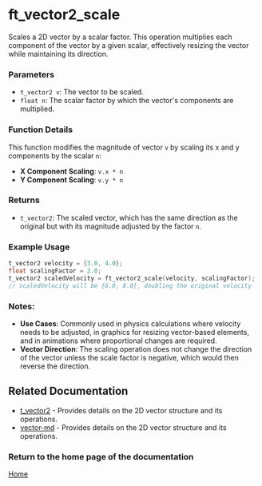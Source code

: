 # ft_vector2_scale
Scales a 2D vector by a scalar factor. This operation multiplies each component of the vector by a given scalar, effectively resizing the vector while maintaining its direction.

### Parameters
- `t_vector2 v`: The vector to be scaled.
- `float n`: The scalar factor by which the vector's components are multiplied.

### Function Details
This function modifies the magnitude of vector `v` by scaling its x and y components by the scalar `n`:
- **X Component Scaling**: `v.x * n`
- **Y Component Scaling**: `v.y * n`

### Returns
- `t_vector2`: The scaled vector, which has the same direction as the original but with its magnitude adjusted by the factor `n`.

### Example Usage
```c
t_vector2 velocity = {3.0, 4.0};
float scalingFactor = 2.0;
t_vector2 scaledVelocity = ft_vector2_scale(velocity, scalingFactor);
// scaledVelocity will be {6.0, 8.0}, doubling the original velocity
```

### Notes:
- **Use Cases**: Commonly used in physics calculations where velocity needs to be adjusted, in graphics for resizing vector-based elements, and in animations where proportional changes are required.
- **Vector Direction**: The scaling operation does not change the direction of the vector unless the scale factor is negative, which would then reverse the direction.

## Related Documentation
- [t_vector2](./t_vector2.md) - Provides details on the 2D vector structure and its operations.
- [vector-md](../vector-doc.md) - Provides details on the 2D vector structure and its operations.

### Return to the home page of the documentation
[Home](../home.md)

